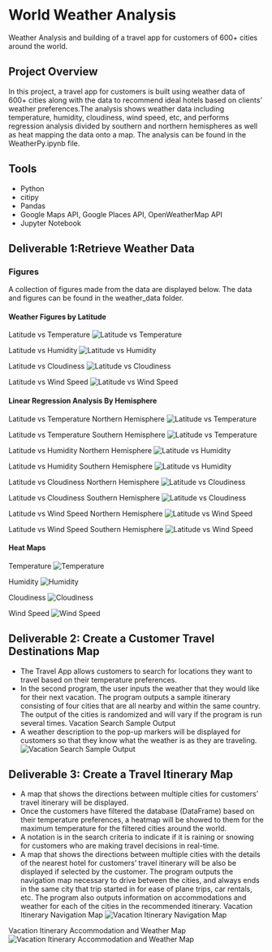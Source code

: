 # World Weather Analysis 
Weather Analysis and building of a travel app for customers of 600+ cities around the world.

## Project Overview
In this project, a travel app for customers is built using weather data of 600+ cities along with the data to recommend ideal hotels based on clients’ weather preferences.The analysis shows weather data including temperature, humidity, cloudiness, wind speed, etc, and performs regression analysis divided by southern and northern hemispheres as well as heat mapping the data onto a map. The analysis can be found in the WeatherPy.ipynb file.

## Tools
* Python
* citipy
* Pandas
* Google Maps API, Google Places API, OpenWeatherMap API
* Jupyter Notebook

## Deliverable 1:Retrieve Weather Data 
### Figures

A collection of figures made from the data are displayed below.  The data and figures can be found in the weather_data folder.

#### Weather Figures by Latitude

Latitude vs Temperature
![Latitude vs Temperature](https://github.com/Tifarahani/World_Weather_Analysis/blob/main/weather_data/Fig1.png)

Latitude vs Humidity
![Latitude vs Humidity](https://github.com/Tifarahani/World_Weather_Analysis/blob/main/weather_data/Fig2.png)

Latitude vs Cloudiness
![Latitude vs Cloudiness](https://github.com/Tifarahani/World_Weather_Analysis/blob/main/weather_data/Fig3.png)

Latitude vs Wind Speed
![Latitude vs Wind Speed](https://github.com/Tifarahani/World_Weather_Analysis/blob/main/weather_data/Fig4.png)

#### Linear Regression Analysis By Hemisphere

Latitude vs Temperature Northern Hemisphere
![Latitude vs Temperature](https://github.com/Tifarahani/World_Weather_Analysis/blob/main/weather_data/Fig5.png)

Latitude vs Temperature Southern Hemisphere
![Latitude vs Temperature](https://github.com/Tifarahani/World_Weather_Analysis/blob/main/weather_data/Fig6.png)

Latitude vs Humidity Northern Hemisphere
![Latitude vs Humidity](https://github.com/Tifarahani/World_Weather_Analysis/blob/main/weather_data/Fig7.png)

Latitude vs Humidity Southern Hemisphere
![Latitude vs Humidity](https://github.com/Tifarahani/World_Weather_Analysis/blob/main/weather_data/Fig8.png)

Latitude vs Cloudiness Northern Hemisphere
![Latitude vs Cloudiness](https://github.com/Tifarahani/World_Weather_Analysis/blob/main/weather_data/Fig9.png)

Latitude vs Cloudiness Southern Hemisphere
![Latitude vs Cloudiness](https://github.com/Tifarahani/World_Weather_Analysis/blob/main/weather_data/Fig10.png)

Latitude vs Wind Speed Northern Hemisphere
![Latitude vs Wind Speed](https://github.com/Tifarahani/World_Weather_Analysis/blob/main/weather_data/Fig11.png)

Latitude vs Wind Speed Southern Hemisphere
![Latitude vs Wind Speed](https://github.com/Tifarahani/World_Weather_Analysis/blob/main/weather_data/Fig12.png)

#### Heat Maps

Temperature
![Temperature](https://github.com/Tifarahani/World_Weather_Analysis/blob/main/weather_data/Fig13.png)

Humidity
![Humidity](https://github.com/Tifarahani/World_Weather_Analysis/blob/main/weather_data/Fig14.png)

Cloudiness
![Cloudiness](https://github.com/Tifarahani/World_Weather_Analysis/blob/main/weather_data/Fig15.png)

Wind Speed
![Wind Speed](https://github.com/Tifarahani/World_Weather_Analysis/blob/main/weather_data/Fig16.png)
## Deliverable 2: Create a Customer Travel Destinations Map

* The Travel App allows customers to search for locations they want to travel based on their temperature preferences.  
* In the second program, the user inputs the weather that they would like for their next vacation.  The program outputs a sample itinerary consisting of four cities that are all nearby and within the same country.  The output of the cities is randomized and will vary if the program is run several times.
Vacation Search Sample Output
* A weather description to the pop-up markers will be displayed for customers so that they know what the weather is as they are traveling.
![Vacation Search Sample Output](https://github.com/ForTheGold/World_Weather_Analysis/blob/main/vacation_search/WeatherPy_vacation_map.png)

## Deliverable 3: Create a Travel Itinerary Map

* A map that shows the directions between multiple cities for customers’ travel itinerary will be displayed.
* Once the customers have filtered the database (DataFrame) based on their temperature preferences, a heatmap will be showed to them for the maximum temperature 
for the filtered cities around the world.
* A notation is in the search criteria to indicate if it is raining or snowing for customers who are making travel decisions in real-time.
* A map that shows the directions between multiple cities with the details of the nearest hotel for customers’ travel itinerary will be also be displayed if selected by the customer.
The program outputs the navigation map necessary to drive between the cities, and always ends in the same city that trip started in for ease of plane trips, car rentals, etc.  The program also outputs information on accommodations and weather for each of the cities in the recommended itinerary.
Vacation Itinerary Navigation Map
![Vacation Itinerary Navigation Map](https://github.com/ForTheGold/World_Weather_Analysis/blob/main/vacation_itinerary/WeatherPy_travel_map.png)

Vacation Itinerary Accommodation and Weather Map
![Vacation Itinerary Accommodation and Weather Map](https://github.com/ForTheGold/World_Weather_Analysis/blob/main/vacation_itinerary/WeatherPy_travel_map_markers.png)







